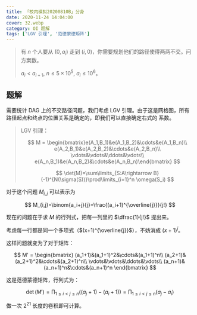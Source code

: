```yaml
---
title: 「校内模拟20200810B」分身
date: 2020-11-24 14:04:00
cover: 32.webp
category: OI 题解
tags: ['LGV 引理', '范德蒙德矩阵']
---
```


> 有 $n$ 个人要从 $(0,a_i)$ 走到 $(i,0)$，你需要规划他们的路径使得两两不交。问方案数。
> 
> $a_i < a_{i+1},\ n \leq 5 \times 10^5,\ a_i \leq 10^6$。

<!--more-->

## 题解

需要统计 DAG 上的不交路径问题，我们考虑 LGV 引理。由于这是网格图，所有路径起点和终点的位置关系是确定的，即我们可以直接确定右式的	系数。

> LGV 引理：
>
> $$
> M = \begin{bmatrix}e(A_1,B_1)&e(A_1,B_2)&\cdots&e(A_1,B_n)\\
> e(A_2,B_1)&e(A_2,B_2)&\cdots&e(A_2,B_n)\\
> \vdots&\vdots&\ddots&\vdots\\
> e(A_n,B_1)&e(A_n,B_2)&\cdots&e(A_n,B_n)\end{bmatrix}
> $$
>
> $$
> \det(M)=\sum\limits_{S:A\rightarrow B}(-1)^{N(\sigma(S))}\prod\limits_{i=1}^n \omega(S_i)
> $$

对于这个问题 $M_{i,j}$ 可以表示为

$$
M_{i,j}=\binom{a_i+j}{j}=\frac{(a_i+1)^{\overline{j}}}{j!}
$$

现在的问题在于求 $M$ 的行列式，把每一列里的 $\dfrac{1}{j!}$ 提出来。

考虑每一行都是同一个多项式（$(x+1)^{\overline{j}}$），不妨消成 $(x+1)^j$。

这样问题就变为了对于矩阵：

$$
M' = \begin{bmatrix}
(a_1+1)&(a_1+1)^2&\cdots&(a_1+1)^n\\
(a_2+1)&(a_2+1)^2&\cdots&(a_2+1)^n\\
\vdots&\vdots&\ddots&\vdots\\
(a_n+1)&(a_n+1)^n&\cdots&(a_n+1)^n
\end{bmatrix}
$$

这是范德蒙德矩阵，行列式为：

$$
\det(M') = \prod_{1\leq i< j\leq n}((a_j+1)-(a_i+1))
         = \prod_{1\leq i< j\leq n}(a_j-a_i)
$$

做一次 $2^{21}$ 长度的卷积即可计算。
